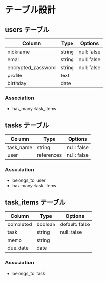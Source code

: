 # テーブル設計

## users テーブル

| Column             | Type   | Options     |
| ------------------ | ------ | ----------- |
| nickname           | string | null: false |
| email              | string | null: false |
| encrypted_password | string | null: false |
| profile            | text   |             |
| birthday           | date   |             |

### Association

- has_many :task_items

## tasks テーブル

| Column    | Type       | Options     |
| --------- | ---------- | ----------- |
| task_name | string     | null: false |
| user      | references | null: false |

### Association

- belongs_to :user
- has_many :task_items

## task_items テーブル

| Column    | Type    | Options        |
| --------- | ------- | -------------- |
| completed | boolean | default: false |
| task      | string  | null: false    |
| memo      | string  |                |
| due_date  | date    |                |

### Association

- belongs_to :task
